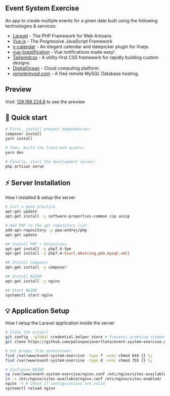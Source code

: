 ## Event System Exercise

An app to create multiple events for a given date built using the following technologies & services:

- [Laravel](https://laravel.com/) - The PHP Framework for Web Artisans
- [Vue.js](https://vuejs.org/) - The Progressive JavaScript Framework
- [v-calendar](https://vcalendar.io/) - An elegant calendar and datepicker plugin for Vuejs.
- [vue-toastification](https://github.com/Maronato/vue-toastification) - Vue notifications made easy!
- [Tailwindcss](https://tailwindcss.com/) - A utility-first CSS framework for rapidly building custom designs.
- [DigitalOcean](https://www.digitalocean.com/) - Cloud computing platform.
- [remotemysql.com](https://remotemysql.com) - A free remote MySQL Database hosting.

## Preview

Visit: [128.199.224.8](http://128.199.224.8) to see the preview

## 🚀 Quick start

```bash
# First, install project dependencies:
composer install
yarn install

# Then, build the front-end assets:
yarn dev

# Finally, start the development server:
php artisan serve
```

## ⚡️ Server Installation

How I installed & setup the server

```bash
# Just a good practice.
apt-get update
apt-get install -y software-properties-common zip unzip

# Add PHP to the apt repository list.
add-apt-repository -y ppa:ondrej/php
apt-get update

## Install PHP + Extensions.
apt-get install -y php7.4-fpm
apt-get install -y php7.4-{curl,mbstring,pdo,mysql,xml}

## Install Composer
apt-get install -y composer

## Install NGINX
apt-get install -y nginx

## Start NGINX
systemctl start nginx
```

## 💡 Application Setup

How I setup the Laravel application inside the server

```bash
# Clone the project
git config --global credential.helper store # Prevents promting credentials the second time.
git clone https://github.com/palonponjovertlota/event-system-exercise.git /var/www/event-system-exercise

# Set proper file permissions
find /var/www/event-system-exercise -type f -exec chmod 644 {} \;
find /var/www/event-system-exercise -type d -exec chmod 755 {} \;

# Configure NGINX
cp /var/www/event-system-exercise/nginx.conf /etc/nginx/sites-available/
ln -s /etc/nginx/sites-available/nginx.conf /etc/nginx/sites-enabled/
nginx -t # Check if configurations are valid
systemctl reload nginx
```
